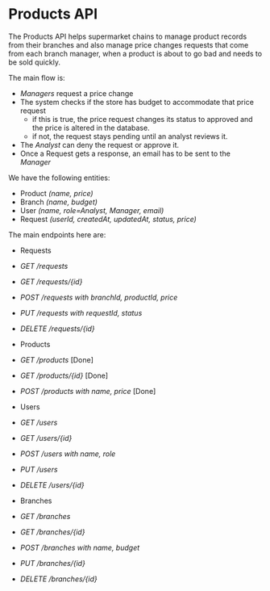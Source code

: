 # Products API

The Products API helps supermarket chains to manage product records from their branches and also manage price changes requests that come from each branch manager, when a product is about to go bad and needs to be sold quickly.

The main flow is:
- *Managers* request a price change 
- The system checks if the store has budget to accommodate that price request
	- if this is true, the price request changes its status to approved and the price is altered in the database.
	- if not, the request stays pending until an analyst reviews it.
 - The *Analyst* can deny the request or approve it.
 - Once a Request gets a response, an email has to be sent to the *Manager*


We have the following entities:
- Product *(name, price)*
- Branch *(name, budget)*
- User *(name, role=Analyst, Manager, email)*
- Request *(userId, createdAt, updatedAt, status, price)*

The main endpoints here are:
- Requests
 - *GET /requests*
 - *GET /requests/{id}*
 - *POST /requests with branchId, productId, price*
 - *PUT /requests with requestId, status*
 - *DELETE /requests/{id}*

- Products
 - *GET /products* [Done]
 - *GET /products/{id}* [Done]
 - *POST /products with name, price* [Done]

- Users
 - *GET /users* 
 - *GET /users/{id}*
 - *POST /users with name, role*
 - *PUT /users*
 - *DELETE /users/{id}*

- Branches
 - *GET /branches*
 - *GET /branches/{id}*
 - *POST /branches with name, budget*
 - *PUT /branches/{id}*
 - *DELETE /branches/{id}*



